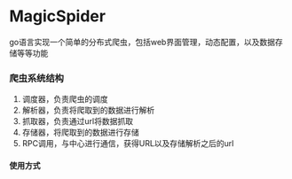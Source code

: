 # MagicSpider
go语言实现一个简单的分布式爬虫，包括web界面管理，动态配置，以及数据存储等等功能

### 爬虫系统结构
1. 调度器，负责爬虫的调度
2. 解析器，负责将爬取到的数据进行解析
3. 抓取器，负责通过url将数据抓取
4. 存储器，将爬取到的数据进行存储
5. RPC调用，与中心进行通信，获得URL以及存储解析之后的url

#### 使用方式


